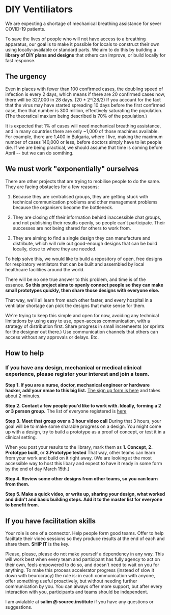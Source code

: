 # DIY Ventiliators

We are expecting a shortage of mechanical breathing assistance for sever COVID-19 patients.

To save the lives of people who will not have access to a breathing apparatus, our goal is to make it possible for locals to construct their own using locally-available or standard parts.  We aim to do this by building a **library of DIY plans and designs** that others can improve, or build locally for fast response.

## The urgency

Even in places with fewer than 100 confirmed cases, the doubling speed of infection is every 2 days, which means if there are 20 confirmed cases now, there will be 327,000 in 28 days. (20 * 2^(28/2) If you account for the fact that the virus may have started spreading 10 days before the first confirmed case, then that number is 300 million, effectively saturating the population. (The theoratical maxium being described is 70% of the population.)

It is expected that 1% of cases will need mechanical breathing assistance, and in many countries there are only ~1,000 of those machines available.  For example, there are 1,400 in Bulgaria, where I live, making the maximum number of cases 140,000 or less, before doctors simply have to let people die.  If we are being practical, we should assume that time is coming before April -- but we can do somthing.

## We must work "exponentially" ourselves

There are other projects that are trying to mobilise people to do the same.  They are facing obstacles for a few reasons:

1. Because they are centralised groups, they are getting stuck with technical communication problems and other management problems because the organisers become the bottleneck.

2. They are closing off their information behind inaccessible chat groups, and not publishing their results openly, so people can't participate. Their successes are not being shared for others to work from.

3. They are aiming to find a single design they can manufacture and distribute, which will rule out good-enough designs that can be build locally, close to where they are needed.

To help solve this, we would like to build a repository of open, free designs for respiratory ventilators that can be built and assembled by local healthcare facilities around the world.

There will be no one true answer to this problem, and time is of the essence. **So this project aims to openly connect people so they can make small prototypes quickly, then share those designs with everyone else.**

That way, we'll all learn from each other faster, and every hospital in a ventilator shortage can pick the designs that make sense for them.

We're trying to keep this simple and open for now, avoiding any technical limitations by using easy to use, open-access communication, with a strategy of distribution first.  Share progress in small incremeents (or sprints for the designer out there.)  Use communication channels that others can access without any approvals or delays. Etc.


## How to help

### If you have any design, mechanical or medical clinical experience, please register your interest and join a team.

**Step 1.  If you are a nurse, doctor, mechanical engineer or hardware hacker, add your nmae to this big list.** [The sign up form is here](https://forms.gle/AvygJMQWPzepXA2E9) and takes about 2 minutes.

**Step 2. Contact a few people you'd like to work with.  Ideally, forming a 2 or 3 person group.**  The list of everyone registered is [here](https://docs.google.com/spreadsheets/d/1Hu-vF676ud4nj5pDUPjlOHo4BSCHz0kKqxdISWTbW3U/edit?usp=sharing)

**Step 3. Meet that group over a 3 hour video call**  During that 3 hours, your goal will be to make some sharable progress on a design.  You might come up with a design, try to build a prototype as a proof of concept, or test it in a clinical setting. 

When you post your results to the library, mark them as **1. Concept**, **2. Prototype built**, or **3.Prototype tested** That way, other teams can learn from your work and build on it right away. (We are looking at the most accessible way to host this libary and expect to have it ready in some form by the end of day March 15th.)

**Step 4. Review some other designs from other teams, so you can learn from them.**

**Step 5. Make a quick video, or write up, sharing your design, what worked and didn't and basic building steps.  Add it to the master list for everyone to benefit from.**


## If you have facilitation skills
Your role is one of a connector.  Help people form good teams.  Offer to help faciltate their video sessions so they produce results at the end of each and share them.  **SHIP IT** is the key.

Please, please, please do not make yourself a dependency in any way.  This will work best when every team and participant has fully agency to act on their own, feels empowered to do so, and doesn't need to wait on you for anything.  To make this process accelerator progress (instead of slow it down with beurocracy) the rule is: in each communication with anyone, offer something useful proactively, but without needing further communication by you.  You can always offer more support, but after every interaction with you, participants and teams should be independent.

I am avialable at **salim @ source.institute** if you have any questions or suggestions.  
